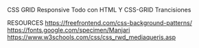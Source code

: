 CSS GRID
    Responsive
    Todo con HTML Y CSS-GRID
    Trancisiones

RESOURCES
    https://freefrontend.com/css-background-patterns/
    https://fonts.google.com/specimen/Manjari
    https://www.w3schools.com/css/css_rwd_mediaqueris.asp


